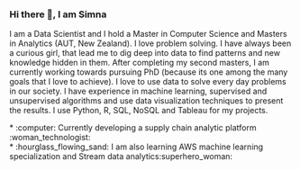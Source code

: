 ### Hi there 👋, I am Simna 
I am a Data Scientist and I hold a Master in Computer Science and Masters in Analytics (AUT, New Zealand). I love problem solving. I have always been a curious girl, that lead me to dig deep into data to find patterns and new knowledge hidden in them. After completing my second masters, I am currently working towards pursuing PhD (because its one among the many goals that I love to achieve). I love to use data to solve every day problems in our society. I have experience in machine learning, supervised and unsupervised algorithms and use data visualization techniques to present the results. I use Python, R, SQL, NoSQL and Tableau for my projects.

<!--
**simnarassak/SimnaRassak** is a ✨ _special_ ✨ repository because its `README.md` (this file) appears on your GitHub profile.


-->
<p align="left">
           * :computer: Currently developing a supply chain analytic platform :woman_technologist:<br/>
           * :hourglass_flowing_sand: I am also learning AWS machine learning specialization and Stream data analytics:superhero_woman: <br/> 
  </p>

  
       
  

